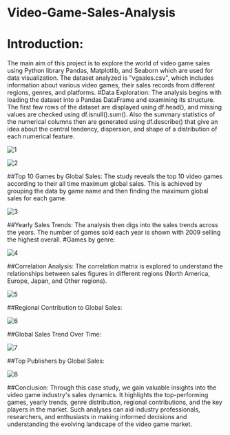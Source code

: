 # Video-Game-Sales-Analysis

# Introduction:
The main aim of this project is to explore the world of video game sales using Python library Pandas, Matplotlib, and Seaborn which are used for data visualization. The dataset analyzed is "vgsales.csv", which includes information about various video games, their sales records from different regions, genres, and platforms.
#Data Exploration:
The analysis begins with loading the dataset into a Pandas DataFrame and examining its structure. The first few rows of the dataset are displayed using df.head(), and missing values are checked using df.isnull().sum(). Also the summary statistics of the numerical columns then are generated using df.describe() that give an idea about the central tendency, dispersion, and shape of a distribution of each numerical feature.

![1](https://github.com/SluggER212/Video-Game-Sales-Analysis/assets/126152029/882e0653-ddd8-4aed-9c0b-0ec8cc0fb25e)

![2](https://github.com/SluggER212/Video-Game-Sales-Analysis/assets/126152029/fe7385c2-9213-469b-a8bb-ffef94987614)

##Top 10 Games by Global Sales:
The study reveals the top 10 video games according to their all time maximum global sales. This is achieved by grouping the data by game name and then finding the maximum global sales for each game.

![3](https://github.com/SluggER212/Video-Game-Sales-Analysis/assets/126152029/88fa1a53-c705-4ad3-86ed-05cb4f91954d)

##Yearly Sales Trends:
The analysis then digs into the sales trends across the years. The number of games sold each year is shown with 2009 selling the highest overall.
#Games by genre:

![4](https://github.com/SluggER212/Video-Game-Sales-Analysis/assets/126152029/394190ac-6744-4677-bf9d-6da19429c8a5)

##Correlation Analysis:
The correlation matrix is explored to understand the relationships between sales figures in different regions (North America, Europe, Japan, and Other regions).

![5](https://github.com/SluggER212/Video-Game-Sales-Analysis/assets/126152029/190b5f99-e9d3-4cf8-82f3-262ebf682900)

##Regional Contribution to Global Sales:

![6](https://github.com/SluggER212/Video-Game-Sales-Analysis/assets/126152029/0552674c-94e0-44b6-8fe1-c027c464eaad)

##Global Sales Trend Over Time:

![7](https://github.com/SluggER212/Video-Game-Sales-Analysis/assets/126152029/b45e1212-76de-4cea-90f4-0602eced9700)

##Top Publishers by Global Sales:

![8](https://github.com/SluggER212/Video-Game-Sales-Analysis/assets/126152029/557b5d1b-54c3-4e95-b442-b05ad48a2d81)

##Conclusion:
Through this case study, we gain valuable insights into the video game industry's sales dynamics. It highlights the top-performing games, yearly trends, genre distribution, regional contributions, and the key players in the market. Such analyses can aid industry professionals, researchers, and enthusiasts in making informed decisions and understanding the evolving landscape of the video game market.

